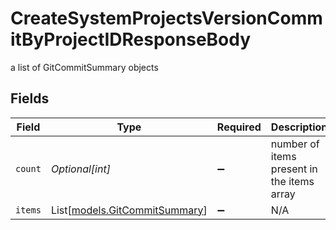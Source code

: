 # CreateSystemProjectsVersionCommitByProjectIDResponseBody

a list of GitCommitSummary objects


## Fields

| Field                                                          | Type                                                           | Required                                                       | Description                                                    |
| -------------------------------------------------------------- | -------------------------------------------------------------- | -------------------------------------------------------------- | -------------------------------------------------------------- |
| `count`                                                        | *Optional[int]*                                                | :heavy_minus_sign:                                             | number of items present in the items array                     |
| `items`                                                        | List[[models.GitCommitSummary](../models/gitcommitsummary.md)] | :heavy_minus_sign:                                             | N/A                                                            |